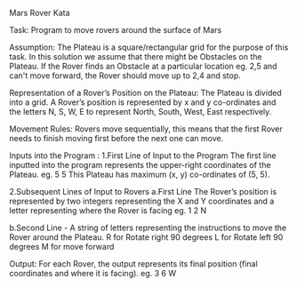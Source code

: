
Mars Rover Kata

Task:
Program to move rovers around the surface of Mars

Assumption:
The Plateau is a square/rectangular grid for the purpose of  this task.
In this solution we assume that there might be Obstacles on the Plateau.
If the Rover finds an Obstacle at a particular location eg. 2,5 and can't move forward, the Rover should move up to 2,4 and stop.

Representation of a Rover’s Position on the Plateau:
The Plateau is divided into a grid. A Rover’s position is represented by x and y co-ordinates and the letters N, S, W, E to represent North,
South, West, East respectively.

Movement Rules:
Rovers move sequentially, this means that the first Rover needs to finish moving first before the next one can move.

Inputs into the Program :
1.First Line of Input to the Program
The first line inputted into the program represents the upper-right coordinates of the Plateau.
eg. 5 5
This Plateau has maximum (x, y) co-ordinates of (5, 5).

2.Subsequent Lines of Input to Rovers
a.First Line 
The Rover’s position is represented by two integers representing the X and Y coordinates and a letter representing where the Rover is facing 
 eg. 1 2 N

b.Second Line - A string of letters representing the instructions to move the Rover around the Plateau.
R for Rotate right 90 degrees
L for Rotate left 90 degrees
M for move forward 

Output:
For each Rover, the output represents its final position (final coordinates and where it is facing).
eg. 3 6 W


